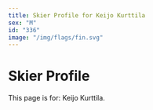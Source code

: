 ```yaml
---
title: Skier Profile for Keijo Kurttila
sex: "M"
id: "336"
image: "/img/flags/fin.svg" 
---
```


# Skier Profile

This page is for: Keijo Kurttila.
    